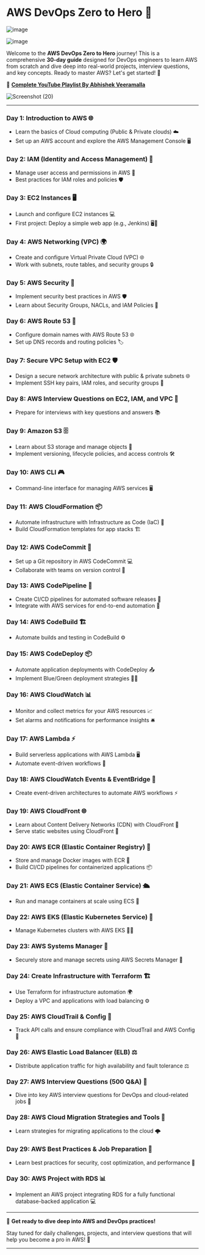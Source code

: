 # AWS DevOps Zero to Hero 🚀
![image](https://github.com/user-attachments/assets/14656187-5d51-4284-9f22-b7d4e54a04c2)

![image](https://github.com/user-attachments/assets/6f4905ca-e67d-497a-b477-cf76164cecb5)

Welcome to the **AWS DevOps Zero to Hero** journey! This is a comprehensive **30-day guide** designed for DevOps engineers to learn AWS from scratch and dive deep into real-world projects, interview questions, and key concepts. Ready to master AWS? Let's get started! 🎉

🔗 [**Complete YouTube Playlist By Abhishek Veeramalla**](https://www.youtube.com/playlist?list=PLdpzxOOAlwvLNOxX0RfndiYSt1Le9azze)

![Screenshot (20)](https://github.com/user-attachments/assets/be4193c7-89b5-4f4e-9b7c-6eb2c868d8e2)

---

### **Day 1: Introduction to AWS 🌐**
- Learn the basics of Cloud computing (Public & Private clouds) ☁️
- Set up an AWS account and explore the AWS Management Console 🖥️

### **Day 2: IAM (Identity and Access Management) 🔐**
- Manage user access and permissions in AWS 👥
- Best practices for IAM roles and policies 🛡️

### **Day 3: EC2 Instances 🖥️**
- Launch and configure EC2 instances 💻
- First project: Deploy a simple web app (e.g., Jenkins) 🖥️🚀

### **Day 4: AWS Networking (VPC) 🌍**
- Create and configure Virtual Private Cloud (VPC) 🌐
- Work with subnets, route tables, and security groups 🔒

### **Day 5: AWS Security 🔐**
- Implement security best practices in AWS 🛡️
- Learn about Security Groups, NACLs, and IAM Policies 🔑

### **Day 6: AWS Route 53 🧭**
- Configure domain names with AWS Route 53 🌐
- Set up DNS records and routing policies 🏷️

### **Day 7: Secure VPC Setup with EC2 🛡️**
- Design a secure network architecture with public & private subnets 🌐
- Implement SSH key pairs, IAM roles, and security groups 🔐

### **Day 8: AWS Interview Questions on EC2, IAM, and VPC 🎤**
- Prepare for interviews with key questions and answers 📚

### **Day 9: Amazon S3 🗄️**
- Learn about S3 storage and manage objects 🧳
- Implement versioning, lifecycle policies, and access controls 🛠️

### **Day 10: AWS CLI 🎮**
- Command-line interface for managing AWS services 🖥️

### **Day 11: AWS CloudFormation 📦**
- Automate infrastructure with Infrastructure as Code (IaC) 🔧
- Build CloudFormation templates for app stacks 🏗️

### **Day 12: AWS CodeCommit 📝**
- Set up a Git repository in AWS CodeCommit 💻
- Collaborate with teams on version control 👥

### **Day 13: AWS CodePipeline 🚀**
- Create CI/CD pipelines for automated software releases 🔄
- Integrate with AWS services for end-to-end automation 🔄

### **Day 14: AWS CodeBuild 🏗️**
- Automate builds and testing in CodeBuild ⚙️

### **Day 15: AWS CodeDeploy 📦**
- Automate application deployments with CodeDeploy 📤
- Implement Blue/Green deployment strategies 💙💚

### **Day 16: AWS CloudWatch 📊**
- Monitor and collect metrics for your AWS resources 📈
- Set alarms and notifications for performance insights 🛎️

### **Day 17: AWS Lambda ⚡**
- Build serverless applications with AWS Lambda 🖥️
- Automate event-driven workflows 🔄

### **Day 18: AWS CloudWatch Events & EventBridge 🧩**
- Create event-driven architectures to automate AWS workflows ⚡

### **Day 19: AWS CloudFront 🌐**
- Learn about Content Delivery Networks (CDN) with CloudFront 📡
- Serve static websites using CloudFront 🚀

### **Day 20: AWS ECR (Elastic Container Registry) 🐳**
- Store and manage Docker images with ECR 🐋
- Build CI/CD pipelines for containerized applications 📦

### **Day 21: AWS ECS (Elastic Container Service) 🛳️**
- Run and manage containers at scale using ECS 🚢

### **Day 22: AWS EKS (Elastic Kubernetes Service) 🐳**
- Manage Kubernetes clusters with AWS EKS 🧑‍💻

### **Day 23: AWS Systems Manager 🔧**
- Securely store and manage secrets using AWS Secrets Manager 🔐

### **Day 24: Create Infrastructure with Terraform 🏗️**
- Use Terraform for infrastructure automation 🌍
- Deploy a VPC and applications with load balancing ⚙️

### **Day 25: AWS CloudTrail & Config 📝**
- Track API calls and ensure compliance with CloudTrail and AWS Config 📜

### **Day 26: AWS Elastic Load Balancer (ELB) ⚖️**
- Distribute application traffic for high availability and fault tolerance ⚖️

### **Day 27: AWS Interview Questions (500 Q&A) 💬**
- Dive into key AWS interview questions for DevOps and cloud-related jobs 💼

### **Day 28: AWS Cloud Migration Strategies and Tools 🚚**
- Learn strategies for migrating applications to the cloud 🌩️

### **Day 29: AWS Best Practices & Job Preparation 📝**
- Learn best practices for security, cost optimization, and performance 🌟

### **Day 30: AWS Project with RDS 📊**
- Implement an AWS project integrating RDS for a fully functional database-backed application 💻

---

🎯 **Get ready to dive deep into AWS and DevOps practices!**  

Stay tuned for daily challenges, projects, and interview questions that will help you become a pro in AWS! 🌟

---

